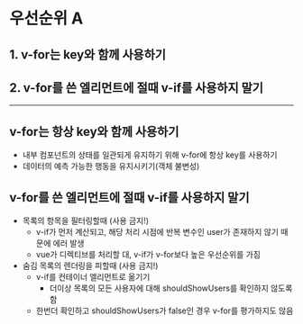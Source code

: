 # 우선순위 A
## 1. v-for는 key와 함께 사용하기
## 2. v-for를 쓴 엘리먼트에 절때 v-if를 사용하지 말기
<hr>

## v-for는 항상 key와 함께 사용하기
- 내부 컴포넌트의 상태를 일관되게 유지하기 위해 v-for에 항상 key를 사용하기
- 데이터의 예측 가능한 행동을 유지시키기(객체 불변성)

## v-for를 쓴 엘리먼트에 절때 v-if를 사용하지 말기
- 목록의 항목을 필터링할때 (사용 금지!)
    - v-if가 먼저 계산되고, 해당 처리 시점에 반복 변수인 user가 존재하지 않기 때문에 에러 발생
    - vue가 디렉티브를 처리할 대, v-if가 v-for보다 높은 우선순위를 가짐
- 숨김 목록의 렌더링을 피할때 (사용 금지!)
    -  v-if를 컨테이너 엘리먼트로 옮기기
        - 더이상 목록의 모든 사용자에 대해 shouldShowUsers를 확인하지 않도록함
    - 한번더 확인하고 shouldShowUsers가 false인 경우 v-for를 평가하지도 않음